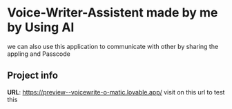 # Voice-Writer-Assistent made by me by Using AI
we can also use this application to communicate with other by sharing the appling and Passcode

## Project info

**URL**: https://preview--voicewrite-o-matic.lovable.app/
visit on this url to test this 
